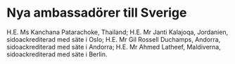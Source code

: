 # Nya ambassadörer till Sverige

H.E. Ms Kanchana Patarachoke, Thailand;
H.E. Mr Janti Kalajoqa, Jordanien, sidoackrediterad med säte i Oslo;
H.E. Mr Gil Rossell Duchamps, Andorra, sidoackrediterad med säte i Andorra;
H.E. Mr Ahmed Latheef, Maldiverna, sidoackrediterad med säte i Berlin.
